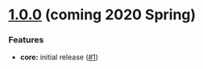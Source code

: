 # [1.0.0](https://github.com/meemaio) (coming 2020 Spring)

### Features

* **core:** initial release ([#1](https://github.com/meemaio/react-meema/issues/1))
